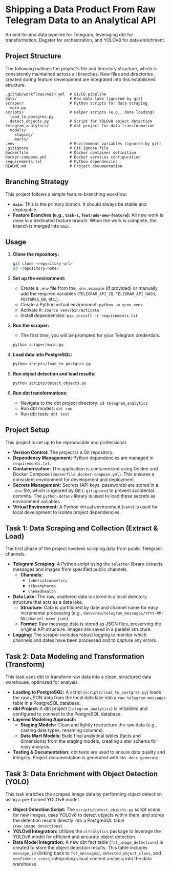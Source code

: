 # Shipping a Data Product From Raw Telegram Data to an Analytical API

An end-to-end data pipeline for Telegram, leveraging dbt for transformation, Dagster for orchestration, and YOLOv8 for data enrichment.

## Project Structure

The following outlines the project's file and directory structure, which is consistently maintained across all branches. New files and directories created during feature development are integrated into this established structure.

```
.github/workflows/main.yml  # CI/CD pipeline
data/                       # Raw data lake (ignored by git)
scraper/                    # Python scripts for data scraping
  main.py
scripts/                    # Helper scripts (e.g., data loading)
  load_to_postgres.py
  detect_objects.py         # Script for YOLOv8 object detection
telegram_analytics/         # dbt project for data transformation
  models/
    staging/
    marts/
.env                        # Environment variables (ignored by git)
.gitignore                  # Git ignore file
Dockerfile                  # Docker container definition
docker-compose.yml          # Docker services configuration
requirements.txt            # Python dependencies
README.md                   # Project documentation
```

## Branching Strategy

This project follows a simple feature-branching workflow:

-   **`main`:** This is the primary branch. It should always be stable and deployable.
-   **Feature Branches (e.g., `task-1`, `feat/add-new-feature`):** All new work is done in a dedicated feature branch. When the work is complete, the branch is merged into `main`.

## Usage

1.  **Clone the repository:**
    ```bash
    git clone <repository-url>
    cd <repository-name>
    ```

2.  **Set up the environment:**
    -   Create a `.env` file from the `.env.example` (if provided) or manually add the required variables (`TELEGRAM_API_ID`, `TELEGRAM_API_HASH`, `POSTGRES_DB`, etc.).
    -   Create a Python virtual environment: `python -m venv venv`
    -   Activate it: `source venv/bin/activate`
    -   Install dependencies: `pip install -r requirements.txt`

3.  **Run the scraper:**
    -   The first time, you will be prompted for your Telegram credentials.
    ```bash
    python scraper/main.py
    ```

4.  **Load data into PostgreSQL:**
    ```bash
    python scripts/load_to_postgres.py
    ```

5.  **Run object detection and load results:**
    ```bash
    python scripts/detect_objects.py
    ```

6.  **Run dbt transformations:**
    -   Navigate to the dbt project directory: `cd telegram_analytics`
    -   Run dbt models: `dbt run`
    -   Run dbt tests: `dbt test`

## Project Setup

This project is set up to be reproducible and professional.

-   **Version Control:** The project is a Git repository.
-   **Dependency Management:** Python dependencies are managed in `requirements.txt`.
-   **Containerization:** The application is containerized using Docker and Docker Compose (`Dockerfile`, `docker-compose.yml`). This ensures a consistent environment for development and deployment.
-   **Secrets Management:** Secrets (API keys, passwords) are stored in a `.env` file, which is ignored by Git (`.gitignore`) to prevent accidental commits. The `python-dotenv` library is used to load these secrets as environment variables.
-   **Virtual Environment:** A Python virtual environment (`venv`) is used for local development to isolate project dependencies.

## Task 1: Data Scraping and Collection (Extract & Load)

The first phase of the project involves scraping data from public Telegram channels.

-   **Telegram Scraping:** A Python script using the `telethon` library extracts messages and images from specified public channels.
    -   **Channels:**
        -   `lobelia4cosmetics`
        -   `tikvahpharma`
        -   `Chemedhealth`
-   **Data Lake:** The raw, unaltered data is stored in a local directory structure that acts as a data lake.
    -   **Structure:** Data is partitioned by date and channel name for easy incremental processing (e.g., `data/raw/telegram_messages/YYYY-MM-DD/channel_name.json`).
    -   **Format:** Raw message data is stored as JSON files, preserving the original API structure. Images are saved in a parallel structure.
-   **Logging:** The scraper includes robust logging to monitor which channels and dates have been processed and to capture any errors.

## Task 2: Data Modeling and Transformation (Transform)

This task uses dbt to transform raw data into a clean, structured data warehouse, optimized for analysis.

-   **Loading to PostgreSQL:** A script (`scripts/load_to_postgres.py`) loads the raw JSON data from the local data lake into a `raw_telegram_messages` table in a PostgreSQL database.
-   **dbt Project:** A dbt project (`telegram_analytics`) is initialized and configured to connect to the PostgreSQL database.
-   **Layered Modeling Approach:**
    -   **Staging Models:** Clean and lightly restructure the raw data (e.g., casting data types, renaming columns).
    -   **Data Mart Models:** Build final analytical tables (facts and dimensions) from the staging models, creating a star schema for easy analysis.
-   **Testing & Documentation:** dbt tests are used to ensure data quality and integrity. Project documentation is generated with `dbt docs generate`.

## Task 3: Data Enrichment with Object Detection (YOLO)

This task enriches the scraped image data by performing object detection using a pre-trained YOLOv8 model.

-   **Object Detection Script:** The `scripts/detect_objects.py` script scans for new images, uses YOLOv8 to detect objects within them, and stores the detection results directly into a PostgreSQL table (`raw_image_detections`).
-   **YOLOv8 Integration:** Utilizes the `ultralytics` package to leverage the YOLOv8 model for efficient and accurate object detection.
-   **Data Model Integration:** A new dbt fact table (`fct_image_detections`) is created to store the object detection results. This table includes `message_id` (linking back to `fct_messages`), `detected_object_class`, and `confidence_score`, integrating visual content analysis into the data warehouse.
